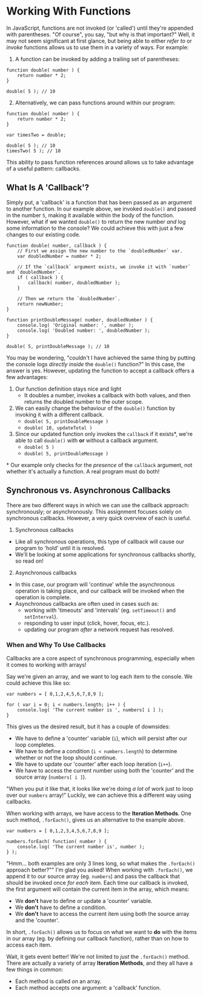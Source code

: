 # Working With Functions
In JavaScript, functions are not invoked (or 'called') until they're appended with parentheses. "Of course", you say, "but why is that important?" Well, it may not seem significant at first glance, but being able to either *refer to* or *invoke* functions allows us to use them in a variety of ways. For example:

1. A function can be invoked by adding a trailing set of parentheses:

```
function double( number ) {
    return number * 2;
}

double( 5 ); // 10
```

2. Alternatively, we can pass functions around within our program:

```
function double( number ) {
    return number * 2;
}

var timesTwo = double;

double( 5 ); // 10
timesTwo( 5 ); // 10
```

This ability to pass function references around allows us to take advantage of a useful pattern: callbacks.

## What Is A 'Callback'?
Simply put, a 'callback' is a function that has been passed as an argument to another function. In our example above, we invoked `double()` and passed in the number `5`, making it available within the body of the function. However, what if we wanted `double()` to return the new number *and* log some information to the console? We could achieve this with just a few changes to our existing code.

```
function double( number, callback ) {
    // First we assign the new number to the `doubledNumber` var.
    var doubledNumber = number * 2;

    // If the `callback` argument exists, we invoke it with `number` and `doubledNumber`.
    if ( callback ) {
        callback( number, doubledNumber );
    }

    // Then we return the `doubledNumber`.
    return newNumber;
}

function printDoubleMessage( number, doubledNumber ) {
    console.log( 'Original number: ', number );
    console.log( 'Doubled number: ', doubledNumber );
}

double( 5, printDoubleMessage ); // 10
```

You may be wondering, "couldn't I have achieved the same thing by putting the console logs *directly inside* the `double()` function?" In this case, the answer is yes. However, updating the function to accept a callback offers a few advantages:
1. Our function definition stays nice and light
    - It doubles a number, invokes a callback with both values, and then returns the doubled number to the outer scope.
2. We can easily change the behaviour of the `double()` function by invoking it with a different callback.
    - `double( 5, printDoubleMessage )`
    - `double( 10, updateTotal )`
3. Since our updated function only invokes the `callback` if it exists*, we're able to call `double()` with **or** without a callback argument.
    - `double( 5 )`
    - `double( 5, printDoubleMessage )`

\* Our example only checks for the *presence* of the `callback` argument, not whether it's actually a function. A real program must do both!

## Synchronous vs. Asynchronous Callbacks
There are two different ways in which we can use the callback approach: synchronously; or asynchronously. This assignment focuses solely on synchronous callbacks. However, a very quick overview of each is useful.
1. Synchronous callbacks
- Like all synchronous operations, this type of callback will cause our program to 'hold' until it is resolved.
- We'll be looking at some applications for synchronous callbacks shortly, so read on!
2. Asynchronous callbacks
- In this case, our program will 'continue' while the asynchronous operation is taking place, and our callback will be invoked when the operation is complete.
- Asynchronous callbacks are often used in cases such as:
    - working with 'timeouts' and 'intervals' (eg. `setTimeout()` and `setInterval`).
    - responding to user input (click, hover, focus, etc.).
    - updating our program *after* a network request has resolved.

### When and Why To Use Callbacks
Callbacks are a core aspect of synchronous programming, especially when it comes to working with arrays!

Say we're given an array, and we want to log each item to the console. We could achieve this like so:

```
var numbers = [ 0,1,2,4,5,6,7,8,9 ];

for ( var i = 0; i < numbers.length; i++ ) {
    console.log( 'The current number is ', numbers[ i ] );
}
```

This gives us the desired result, but it has a couple of downsides:
- We have to define a 'counter' variable (`i`), which will persist after our loop completes.
- We have to define a condition (`i < numbers.length`) to determine whether or not the loop should continue.
- We have to update our 'counter' after each loop iteration (`i++`).
- We have to access the current number using both the 'counter' and the source array (`numbers[ i ]`).

"When you put it like that, it looks like we're doing *a lot* of work just to loop over our `numbers` array!" Luckily, we can achieve this a different way using callbacks.

When working with arrays, we have access to the **Iteration Methods**. One such method, `.forEach()`, gives us an alternative to the example above.

```
var numbers = [ 0,1,2,3,4,5,6,7,8,9 ];

numbers.forEach( function( number ) {
    console.log( 'The current number is', number );
} );
```

"Hmm... both examples are only 3 lines long, so what makes the `.forEach()` approach better?"" I'm glad you asked! When working with `.forEach()`, we append it to our source array (eg. `numbers`) and pass the callback that should be invoked once *for each* item. Each time our callback is invoked, the first argument will contain the current item in the array, which means:
- We **don't** have to define or update a 'counter' variable.
- We **don't** have to define a condition.
- We **don't** have to access the current item using both the source array and the 'counter'.

In short, `.forEach()` allows us to focus on what we want to **do** with the items in our array (eg. by defining our callback function), rather than on how to access each item.

Wait, it gets event better! We're not limited to *just* the `.forEach()` method. There are actually a variety of array **Iteration Methods**, and they all have a few things in common:
- Each method is called *on* an array.
- Each method accepts one argument: a 'callback' function.

